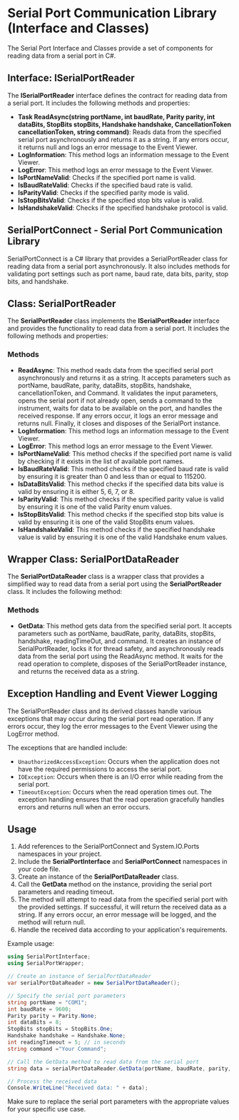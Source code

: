 # Serial Port Communication Library (Interface and Classes)
The Serial Port Interface and Classes provide a set of components for reading data from a serial port in C#.

## Interface: ISerialPortReader
The **ISerialPortReader** interface defines the contract for reading data from a serial port. It includes the following methods and properties:

* **Task<string> ReadAsync(string portName, int baudRate, Parity parity, int dataBits, StopBits stopBits, Handshake handshake, CancellationToken cancellationToken, string command)**: Reads data from the specified serial port asynchronously and returns it as a string. If any errors occur, it returns null and logs an error message to the Event Viewer.
* **LogInformation**: This method logs an information message to the Event Viewer.
* **LogError**: This method logs an error message to the Event Viewer.
* **IsPortNameValid**: Checks if the specified port name is valid.
* **IsBaudRateValid**: Checks if the specified baud rate is valid.
* **IsParityValid**: Checks if the specified parity mode is valid.
* **IsStopBitsValid**: Checks if the specified stop bits value is valid.
* **IsHandshakeValid**: Checks if the specified handshake protocol is valid.

## SerialPortConnect - Serial Port Communication Library
SerialPortConnect is a C# library that provides a SerialPortReader class for reading data from a serial port asynchronously. It also includes methods for validating port settings such as port name, baud rate, data bits, parity, stop bits, and handshake.

## Class: SerialPortReader
The **SerialPortReader** class implements the **ISerialPortReader** interface and provides the functionality to read data from a serial port. It includes the following methods and properties:

### Methods
* **ReadAsync**: This method reads data from the specified serial port asynchronously and returns it as a string. It accepts parameters such as portName, baudRate, parity, dataBits, stopBits, handshake, cancellationToken, and Command. It validates the input parameters, opens the serial port if not already open, sends a command to the instrument, waits for data to be available on the port, and handles the received response. If any errors occur, it logs an error message and returns null. Finally, it closes and disposes of the SerialPort instance.
* **LogInformation**: This method logs an information message to the Event Viewer.
* **LogError**: This method logs an error message to the Event Viewer.
* **IsPortNameValid**: This method checks if the specified port name is valid by checking if it exists in the list of available port names.
* **IsBaudRateValid**: This method checks if the specified baud rate is valid by ensuring it is greater than 0 and less than or equal to 115200.
* **IsDataBitsValid**: This method checks if the specified data bits value is valid by ensuring it is either 5, 6, 7, or 8.
* **IsParityValid**: This method checks if the specified parity value is valid by ensuring it is one of the valid Parity enum values.
* **IsStopBitsValid**: This method checks if the specified stop bits value is valid by ensuring it is one of the valid StopBits enum values.
* **IsHandshakeValid**: This method checks if the specified handshake value is valid by ensuring it is one of the valid Handshake enum values.

## Wrapper Class: SerialPortDataReader
The **SerialPortDataReader** class is a wrapper class that provides a simplified way to read data from a serial port using the **SerialPortReader** class. It includes the following method:

### Methods
* **GetData**: This method gets data from the specified serial port. It accepts parameters such as portName, baudRate, parity, dataBits, stopBits, handshake, readingTimeOut, and command. It creates an instance of SerialPortReader, locks it for thread safety, and asynchronously reads data from the serial port using the ReadAsync method. It waits for the read operation to complete, disposes of the SerialPortReader instance, and returns the received data as a string.

## Exception Handling and Event Viewer Logging
The SerialPortReader class and its derived classes handle various exceptions that may occur during the serial port read operation. If any errors occur, they log the error messages to the Event Viewer using the LogError method.

The exceptions that are handled include:

* `UnauthorizedAccessException`: Occurs when the application does not have the required permissions to access the serial port.
* `IOException`: Occurs when there is an I/O error while reading from the serial port.
* `TimeoutException`: Occurs when the read operation times out.
The exception handling ensures that the read operation gracefully handles errors and returns null when an error occurs.

## Usage

1. Add references to the SerialPortConnect and System.IO.Ports namespaces in your project.
2. Include the **SerialPortInterface** and **SerialPortConnect** namespaces in your code file.
3. Create an instance of the **SerialPortDataReader** class.
4. Call the **GetData** method on the instance, providing the serial port parameters and reading timeout.
5. The method will attempt to read data from the specified serial port with the provided settings. If successful, it will return the received data as a string. If any errors occur, an error message will be logged, and the method will return null.
6. Handle the received data according to your application's requirements.

Example usage:
```csharp
using SerialPortInterface;
using SerialPortWrapper;

// Create an instance of SerialPortDataReader
var serialPortDataReader = new SerialPortDataReader();

// Specify the serial port parameters
string portName = "COM1";
int baudRate = 9600;
Parity parity = Parity.None;
int dataBits = 8;
StopBits stopBits = StopBits.One;
Handshake handshake = Handshake.None;
int readingTimeout = 5; // in seconds
string command ="Your Command";

// Call the GetData method to read data from the serial port
string data = serialPortDataReader.GetData(portName, baudRate, parity, dataBits, stopBits, handshake, readingTimeout, command);

// Process the received data
Console.WriteLine("Received data: " + data);
```
Make sure to replace the serial port parameters with the appropriate values for your specific use case.
